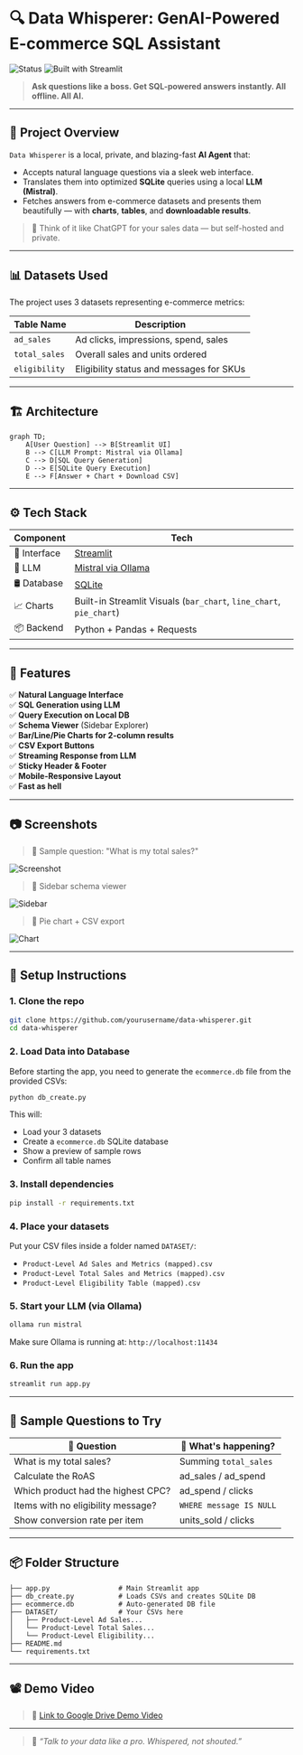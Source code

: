 
# 🔍 Data Whisperer: GenAI-Powered E-commerce SQL Assistant
 
![Status](https://img.shields.io/badge/LLM-Mistral-FF4B4B?logo=openai&logoColor=white)
![Built with Streamlit](https://img.shields.io/badge/built%20with-Streamlit-FF4B4B?logo=streamlit&logoColor=white)

> **Ask questions like a boss. Get SQL-powered answers instantly. All offline. All AI.**  

---

## 🧠 Project Overview

`Data Whisperer` is a local, private, and blazing-fast **AI Agent** that:
- Accepts natural language questions via a sleek web interface.
- Translates them into optimized **SQLite** queries using a local **LLM (Mistral)**.
- Fetches answers from e-commerce datasets and presents them beautifully — with **charts**, **tables**, and **downloadable results**.

> 🧪 Think of it like ChatGPT for your sales data — but self-hosted and private.

---

## 📊 Datasets Used

The project uses 3 datasets representing e-commerce metrics:

| Table Name      | Description                              |
|-----------------|------------------------------------------|
| `ad_sales`      | Ad clicks, impressions, spend, sales     |
| `total_sales`   | Overall sales and units ordered          |
| `eligibility`   | Eligibility status and messages for SKUs |

---

## 🏗️ Architecture

```mermaid
graph TD;
    A[User Question] --> B[Streamlit UI]
    B --> C[LLM Prompt: Mistral via Ollama]
    C --> D[SQL Query Generation]
    D --> E[SQLite Query Execution]
    E --> F[Answer + Chart + Download CSV]
```

---

## ⚙️ Tech Stack

| Component     | Tech                                      |
|---------------|-------------------------------------------|
| 💬 Interface  | [Streamlit](https://streamlit.io)         |
| 🧠 LLM        | [Mistral via Ollama](https://ollama.com)  |
| 🛢️ Database   | [SQLite](https://sqlite.org)              |
| 📈 Charts     | Built-in Streamlit Visuals (`bar_chart`, `line_chart`, `pie_chart`) |
| 📦 Backend    | Python + Pandas + Requests                |

---

## 🚀 Features

✅ **Natural Language Interface**  
✅ **SQL Generation using LLM**  
✅ **Query Execution on Local DB**  
✅ **Schema Viewer** (Sidebar Explorer)  
✅ **Bar/Line/Pie Charts for 2-column results**  
✅ **CSV Export Buttons**  
✅ **Streaming Response from LLM**  
✅ **Sticky Header & Footer**  
✅ **Mobile-Responsive Layout**  
✅ **Fast as hell**  

---

## 📷 Screenshots

> 📍 Sample question: "What is my total sales?"

![Screenshot](https://via.placeholder.com/800x400.png?text=Insert+Screenshot+Here)

> 📍 Sidebar schema viewer

![Sidebar](https://via.placeholder.com/300x600.png?text=Schema+Explorer)

> 📍 Pie chart + CSV export

![Chart](https://via.placeholder.com/800x400.png?text=Visualizations+and+Downloads)

---

## 🔧 Setup Instructions

### 1. Clone the repo

```bash
git clone https://github.com/yourusername/data-whisperer.git
cd data-whisperer
```

### 2. Load Data into Database

Before starting the app, you need to generate the `ecommerce.db` file from the provided CSVs:

```bash
python db_create.py
```

This will:
- Load your 3 datasets
- Create a `ecommerce.db` SQLite database
- Show a preview of sample rows
- Confirm all table names

### 3. Install dependencies

```bash
pip install -r requirements.txt
```

### 4. Place your datasets

Put your CSV files inside a folder named `DATASET/`:
- `Product-Level Ad Sales and Metrics (mapped).csv`
- `Product-Level Total Sales and Metrics (mapped).csv`
- `Product-Level Eligibility Table (mapped).csv`

### 5. Start your LLM (via Ollama)

```bash
ollama run mistral
```

Make sure Ollama is running at: `http://localhost:11434`

### 6. Run the app

```bash
streamlit run app.py
```

---

## 🧪 Sample Questions to Try

| 🔎 Question                            | 🧠 What's happening? |
|----------------------------------------|----------------------|
| What is my total sales?                | Summing `total_sales` |
| Calculate the RoAS                     | ad_sales / ad_spend |
| Which product had the highest CPC?     | ad_spend / clicks |
| Items with no eligibility message?     | `WHERE message IS NULL` |
| Show conversion rate per item          | units_sold / clicks |

---

## 📦 Folder Structure

```
├── app.py                 # Main Streamlit app
├── db_create.py           # Loads CSVs and creates SQLite DB
├── ecommerce.db           # Auto-generated DB file
├── DATASET/               # Your CSVs here
│   ├── Product-Level Ad Sales...
│   └── Product-Level Total Sales...
│   └── Product-Level Eligibility...
├── README.md
└── requirements.txt
```

---

## 📽️ Demo Video

> 🎥 [Link to Google Drive Demo Video](https://your-drive-link.com)

---

> 🚀 _“Talk to your data like a pro. Whispered, not shouted.”_
